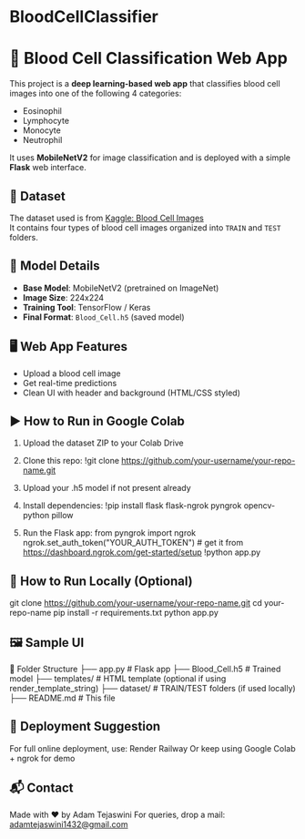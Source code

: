 # BloodCellClassifier
# 🔬 Blood Cell Classification Web App

This project is a **deep learning-based web app** that classifies blood cell images into one of the following 4 categories:
- Eosinophil  
- Lymphocyte  
- Monocyte  
- Neutrophil  

It uses **MobileNetV2** for image classification and is deployed with a simple **Flask** web interface.


## 📁 Dataset

The dataset used is from [Kaggle: Blood Cell Images](https://www.kaggle.com/datasets/paultimothymooney/blood-cells)  
It contains four types of blood cell images organized into `TRAIN` and `TEST` folders.

## 🧠 Model Details

- **Base Model**: MobileNetV2 (pretrained on ImageNet)
- **Image Size**: 224x224
- **Training Tool**: TensorFlow / Keras
- **Final Format**: `Blood_Cell.h5` (saved model)

## 🖥️ Web App Features

- Upload a blood cell image
- Get real-time predictions
- Clean UI with header and background (HTML/CSS styled)

## ▶️ How to Run in Google Colab

1. Upload the dataset ZIP to your Colab Drive
2. Clone this repo:
   !git clone https://github.com/your-username/your-repo-name.git
3. Upload your .h5 model if not present already

4. Install dependencies:
!pip install flask flask-ngrok pyngrok opencv-python pillow

6. Run the Flask app:
from pyngrok import ngrok
ngrok.set_auth_token("YOUR_AUTH_TOKEN")  # get it from https://dashboard.ngrok.com/get-started/setup
!python app.py

## 🧪 How to Run Locally (Optional)
git clone https://github.com/your-username/your-repo-name.git
cd your-repo-name
pip install -r requirements.txt
python app.py
## 🖼️ Sample UI
<!-- You can upload an image in GitHub repo and update this path -->

📂 Folder Structure
├── app.py                 # Flask app
├── Blood_Cell.h5         # Trained model
├── templates/            # HTML template (optional if using render_template_string)
├── dataset/              # TRAIN/TEST folders (if used locally)
├── README.md             # This file

## 🚀 Deployment Suggestion
For full online deployment, use:
Render
Railway
Or keep using Google Colab + ngrok for demo

## 📬 Contact
Made with ❤️ by Adam Tejaswini
For queries, drop a mail: adamtejaswini1432@gmail.com

